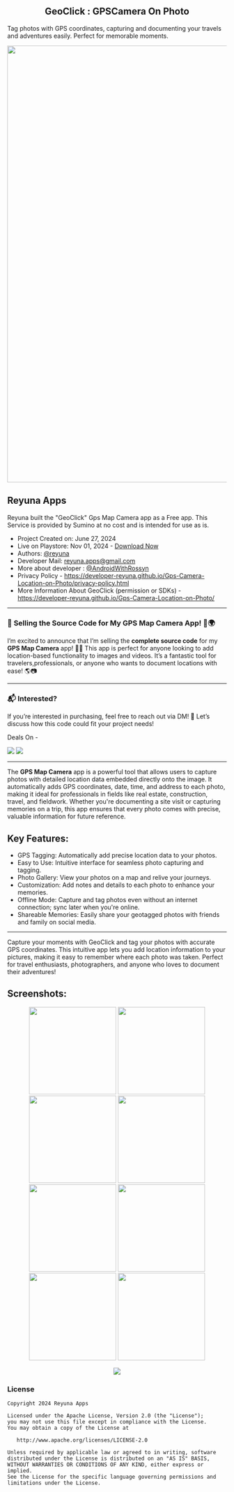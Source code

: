 <h2 align="center">GeoClick : GPSCamera On Photo</h2>

Tag photos with GPS coordinates, capturing and documenting your travels and adventures easily. Perfect for memorable moments.

<p align="center">
    <a href="https://play.google.com/store/apps/details?id=com.reyuna.gpscamera.mapphotovideo">
      <img src="https://github.com/developer-reyuna/Gps-Camera-Location-on-Photo/blob/main/image/store_listing/graphics.jpg?raw=true" width="1000" />
    </a>
  </p>


  
## Reyuna Apps
Reyuna built the "GeoClick" Gps Map Camera app as a Free app. This Service is provided by Sumino at no cost and is intended for use as is.
- Project Created on: June 27, 2024
- Live on Playstore: Nov 01, 2024 -  [Download Now](https://play.google.com/store/apps/details?id=com.reyuna.gpscamera.mapphotovideo)
- Authors: [@reyuna](https://github.com/developer-reyuna)
- Developer Mail: [reyuna.apps@gmail.com](mailto:reyuna.apps@gmail.com)
- More about developer : [@AndroidWithRossyn](https://github.com/AndroidWithRossyn)
- Privacy Policy - https://developer-reyuna.github.io/Gps-Camera-Location-on-Photo/privacy-policy.html
- More Information About GeoClick (permission or SDKs) - https://developer-reyuna.github.io/Gps-Camera-Location-on-Photo/
---

### 🚀 **Selling the Source Code for My GPS Map Camera App!** 📸🌍

I’m excited to announce that I’m selling the **complete source code** for my **GPS Map Camera** app! 📱✨ This app is perfect for anyone looking to add location-based functionality to images and videos. It’s a fantastic tool for travelers,professionals, or anyone who wants to document locations with ease! 🌎📷

---

### 📬 **Interested?**
If you’re interested in purchasing, feel free to reach out via DM! 📩 Let’s discuss how this code could fit your project needs!

Deals On -
<div align="left">
<a href="mailto:banrossyn@gmail.com"><img src="https://img.shields.io/badge/Email-banrossyn%40gmail.com-blue"></a>
<a href="https://wa.me/+919694260426/" target="_blank"><img src="https://img.shields.io/badge/whatsapp-%40+919694260426-28a8ea"></a>

</div>

----

The **GPS Map Camera** app is a powerful tool that allows users to capture photos with detailed location data embedded directly onto the image. It automatically adds GPS coordinates, date, time, and address to each photo, making it ideal for professionals in fields like real estate, construction, travel, and fieldwork. Whether you're documenting a site visit or capturing memories on a trip, this app ensures that every photo comes with precise, valuable information for future reference.



## Key Features:
- GPS Tagging: Automatically add precise location data to your photos.
- Easy to Use: Intuitive interface for seamless photo capturing and tagging.
- Photo Gallery: View your photos on a map and relive your journeys.
- Customization: Add notes and details to each photo to enhance your memories.
- Offline Mode: Capture and tag photos even without an internet connection; sync later when you're online.
- Shareable Memories: Easily share your geotagged photos with friends and family on social media.


--- 

Capture your moments with GeoClick and tag your photos with accurate GPS coordinates. This intuitive app lets you add location information to your pictures, making it easy to remember where each photo was taken. Perfect for travel enthusiasts, photographers, and anyone who loves to document their adventures!


## Screenshots:

 <p align="center">
    <a>
      <img src="https://github.com/developer-reyuna/Gps-Camera-Location-on-Photo/blob/main/image/store_listing/GeoClick%20-%201.jpg?raw=true" width="200" />
    </a>
 <a>
      <img src="https://github.com/developer-reyuna/Gps-Camera-Location-on-Photo/blob/main/image/store_listing/GeoClick%20-%202.png?raw=true"  width="200" />
    </a>
  <a>
      <img src="https://github.com/developer-reyuna/Gps-Camera-Location-on-Photo/blob/main/image/store_listing/GeoClick%20-%203.jpg?raw=true"  width="200" />
    </a>
     <a>
      <img src="https://github.com/developer-reyuna/Gps-Camera-Location-on-Photo/blob/main/image/store_listing/GeoClick%20-%204.jpg?raw=true"  width="200" />
    </a>
<a>
    <img src="https://github.com/developer-reyuna/Gps-Camera-Location-on-Photo/blob/main/image/store_listing/GeoClick%20-%205.jpg?raw=true"  width="200" />
    </a>
 <a>
      <img src="https://github.com/developer-reyuna/Gps-Camera-Location-on-Photo/blob/main/image/store_listing/GeoClick%20-%206.jpg?raw=true"  width="200" />
    </a>
 <a>
    <img src="https://github.com/developer-reyuna/Gps-Camera-Location-on-Photo/blob/main/image/store_listing/GeoClick%20-%207.jpg?raw=true"  width="200" />
    </a>
 <a>
      <img src="https://github.com/developer-reyuna/Gps-Camera-Location-on-Photo/blob/main/image/store_listing/GeoClick%20-%208.jpg?raw=true"  width="200" />
    </a>
 <a>
  </p>


<p align="center">
  <img src="https://capsule-render.vercel.app/api?type=waving&color=gradient&height=60&width=1980&section=footer"/>
</p>


### License
```
Copyright 2024 Reyuna Apps

Licensed under the Apache License, Version 2.0 (the "License");
you may not use this file except in compliance with the License.
You may obtain a copy of the License at

   http://www.apache.org/licenses/LICENSE-2.0

Unless required by applicable law or agreed to in writing, software
distributed under the License is distributed on an "AS IS" BASIS,
WITHOUT WARRANTIES OR CONDITIONS OF ANY KIND, either express or implied.
See the License for the specific language governing permissions and
limitations under the License.
```